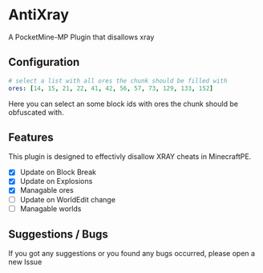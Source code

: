 # AntiXray
A PocketMine-MP Plugin that disallows xray

## Configuration
```yaml
# select a list with all ores the chunk should be filled with
ores: [14, 15, 21, 22, 41, 42, 56, 57, 73, 129, 133, 152]
```
Here you can select an some block ids with ores the chunk should be obfuscated with.

## Features
This plugin is designed to effectivly disallow XRAY cheats in MinecraftPE.
- [x] Update on Block Break
- [x] Update on Explosions
- [x] Managable ores
- [ ] Update on WorldEdit change
- [ ] Managable worlds

## Suggestions / Bugs
If you got any suggestions or you found any bugs occurred, please open a new Issue
